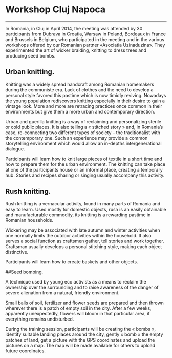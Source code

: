 
# Workshop Cluj Napoca


---


In Romania, in Cluj in April 2014, the meeting was attended by 30 participants from Dubrava in Croatia, Warsaw in Poland, Bordeaux in France and Brussels in Belgium, who participated in the meeting and in the various workshops offered by our Romanian partner «Asociatia Uzinaduzina». They experimented the art of wicker braiding, knitting to dress trees and producing seed bombs.


## Urban knitting.



Knitting was a widely spread handcraft among Romanian homemakers during the communiste era. Lack of clothes and the need to develop a personal style favored this pastime which is now timidly reviving. Nowadays the young population rediscovers knitting especially in their desire to gain a vintage look. More and more are retracing practices once common in their environments but give them a more urban and contemporary direction.

Urban and guerilla knitting is a way of reclaiming and personalizing sterile or cold public places. It is also telling a « stitched story » and, in Romania’s case, re-connecting two different types of society – the traditionalist with the contemporary one. Such an experience may provide a common storytelling environment which would allow an in-depths intergenerational dialogue.

Participants will learn how to knit large pieces of textile in a short time and how to prepare them for the urban environment. The knitting can take place at one of the participants house or an informal place, creating a temporary hub. Stories and recipes sharing or singing usually accompany this activity.


## Rush knitting.

Rush knitting is a vernacular activity, found in many parts of Romania and easy to learn. Used mostly for domestic objects, rush is an easily obtainable and manufacturable commodity, its knitting is a rewarding pastime in Romanian households.

Wickering may be associated with late autumn and winter activities when one normally limits the outdoor activities within the household. It also serves a social function as craftsmen gather, tell stories and work together. Craftsman usually develops a personal stitching style, making each object distinctive.

Participants will learn how to create baskets and other objects.


##Seed bombing.

A technique used by young eco activists as a means to reclaim the ownership over the surrounding and to raise awareness of the danger of severe alienation from a natural, friendly environment.

Small balls of soil, fertilizer and flower seeds are prepared and then thrown wherever there is a patch of empty soil in the city. After a few weeks, apparently unexpectedly, flowers will bloom in that particular area, if everything remains undisturbed.

During the training session, participants will be creating the « bombs », identify suitable landing places around the city, gently « bomb » the empty patches of land, get a picture with the GPS coordinates and upload the pictures on a map. The map will be made available for others to upload future coordinates.

 